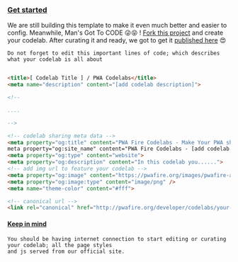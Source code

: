 
### [Get started]()

We are still building this template to make it even much better and easier to config. Meanwhile, Man's Got To CODE 😜😝 !
[Fork this project](https://github.com/pwafire/codelab/fork) and create your codelab. After curating it and ready, we got to get it [published here](https://pwafire.org/developer/codelabs/) 😍

    Do not forget to edit this important lines of code; which describes what your codelab is all about
    
 ```html

 <title>[ Codelab Title ] / PWA Codelabs</title>
 <meta name="description" content="[add codelab description]">

 <!-- 

 ....

 -->

 <!-- codelab sharing meta data -->
 <meta property="og:title" content="PWA Fire Codelabs - Make Your PWA sharable with Web Share API">
 meta property="og:site_name" content="PWA Fire Codelabs - [add codelab description]">
 <meta property="og:type" content="website">
 <meta property="og:description" content="In this codelab you......">
 <!-- add img url to feature your codelab -->
 <meta property="og:image" content="https://pwafire.org/images/pwafire-apps.jpg">
 <meta property="og:image:type" content="image/png" />
 <meta name="theme-color" content="#fff">

<!-- canonical url -->
<link rel="canonical" href="http://pwafire.org/developer/codelabs/your-codelab-directory-name/">

 ```
 
 #### [Keep in mind]()
 
    You should be having internet connection to start editing or curating your codelab; all the page styles 
    and js served from our official site. 
